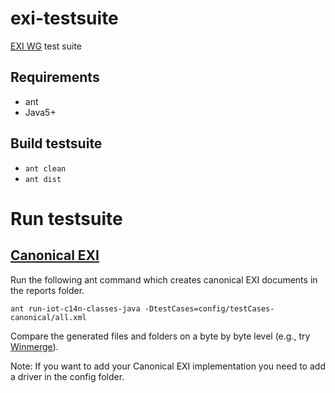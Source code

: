 # exi-testsuite
[EXI WG](https://www.w3.org/XML/EXI/) test suite

## Requirements

* ant 
* Java5+

## Build testsuite

* `ant clean`
* `ant dist`

# Run testsuite

## [Canonical EXI](https://www.w3.org/TR/exi-c14n/) 

Run the following ant command which creates canonical EXI documents in the reports folder.

`ant run-iot-c14n-classes-java -DtestCases=config/testCases-canonical/all.xml`

Compare the generated files and folders on a byte by byte level (e.g., try [Winmerge](http://winmerge.org)).

Note: If you want to add your Canonical EXI implementation you need to add a driver in the config folder.
